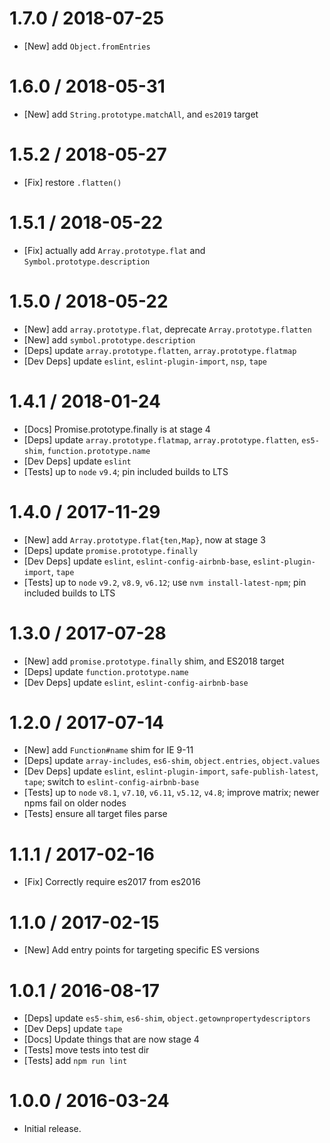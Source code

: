 1.7.0 / 2018-07-25
=================
  * [New] add `Object.fromEntries`

1.6.0 / 2018-05-31
=================
  * [New] add `String.prototype.matchAll`, and `es2019` target

1.5.2 / 2018-05-27
=================
  * [Fix] restore `.flatten()`

1.5.1 / 2018-05-22
=================
  * [Fix] actually add `Array.prototype.flat` and `Symbol.prototype.description`

1.5.0 / 2018-05-22
=================
  * [New] add `array.prototype.flat`, deprecate `Array.prototype.flatten`
  * [New] add `symbol.prototype.description`
  * [Deps] update `array.prototype.flatten`, `array.prototype.flatmap`
  * [Dev Deps] update `eslint`, `eslint-plugin-import`, `nsp`, `tape`

1.4.1 / 2018-01-24
=================
  * [Docs] Promise.prototype.finally is at stage 4
  * [Deps] update `array.prototype.flatmap`, `array.prototype.flatten`, `es5-shim`, `function.prototype.name`
  * [Dev Deps] update `eslint`
  * [Tests] up to `node` `v9.4`; pin included builds to LTS

1.4.0 / 2017-11-29
=================
  * [New] add `Array.prototype.flat{ten,Map}`, now at stage 3
  * [Deps] update `promise.prototype.finally`
  * [Dev Deps] update `eslint`, `eslint-config-airbnb-base`, `eslint-plugin-import`, `tape`
  * [Tests] up to `node` `v9.2`, `v8.9`, `v6.12`; use `nvm install-latest-npm`; pin included builds to LTS

1.3.0 / 2017-07-28
=================
  * [New] add `promise.prototype.finally` shim, and ES2018 target
  * [Deps] update `function.prototype.name`
  * [Dev Deps] update `eslint`, `eslint-config-airbnb-base`

1.2.0 / 2017-07-14
=================
  * [New] add `Function#name` shim for IE 9-11
  * [Deps] update `array-includes`, `es6-shim`, `object.entries`, `object.values`
  * [Dev Deps] update `eslint`, `eslint-plugin-import`, `safe-publish-latest`, `tape`; switch to `eslint-config-airbnb-base`
  * [Tests] up to `node` `v8.1`, `v7.10`, `v6.11`, `v5.12`, `v4.8`; improve matrix; newer npms fail on older nodes
  * [Tests] ensure all target files parse

1.1.1 / 2017-02-16
=================
  * [Fix] Correctly require es2017 from es2016

1.1.0 / 2017-02-15
=================
  * [New] Add entry points for targeting specific ES versions

1.0.1 / 2016-08-17
=================
  * [Deps] update `es5-shim`, `es6-shim`, `object.getownpropertydescriptors`
  * [Dev Deps] update `tape`
  * [Docs] Update things that are now stage 4
  * [Tests] move tests into test dir
  * [Tests] add `npm run lint`

1.0.0 / 2016-03-24
=================
  * Initial release.
